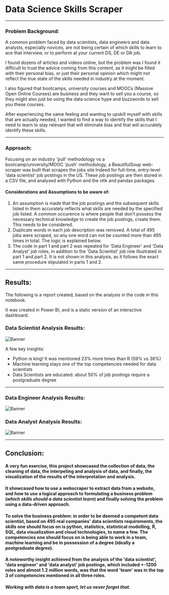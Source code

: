 # Data Science Skills Scraper
---
### Problem Background:
A common problem faced by data scientists, data engineers and data analysts, especially novices, are not being certain of which skills to learn to ace that interview, or to perform at your current DS, DE or DA job. 

I found dozens of articles and videos online, but the problem was I found it difficult to trust the advice coming from this content, as it might be filled with their personal bias, or just their personal opinion which might not reflect the true state of the skills needed in industry at the moment.

I also figured that bootcamps, university courses and MOOCs (Massive Open Online Courses) are business and they want to sell you a course, so they might also just be using the data science hype and buzzwords to sell you these courses.

After experiencing the same feeling and wanting to upskill myself with skills that are actually needed, I wanted to find a way to identify the skills that I need to learn to stay relevant that will eliminate bias and that will accurately identify these skills.

---
### Approach:
Focusing on an industry 'pull' methodology vs a bootcamp/university/MOOC 'push' methodology, a BeautifulSoup web-scraper was built that scrapes the jobs site Indeed for full-time, entry-level 'data scientist' job postings in the US. These job postings are then stored in a CSV file, and analysed with Python and the nltk and pandas packages.

#### Considerations and Assumptions to be aware of:
1. An assumption is made that the job postings and the subsequent skills listed in them accurately reflects what skills are needed by the specified job listed. A common occurence is where people that don't possess the necessary technical knowledge to create the job postings, create them. This needs to be considered. 
2. Duplicate words in each job description was removed. A total of 495 jobs were scraped, so any one word can not be counted more than 495 times in total. The logic is explained below.
3. The code in part 1 and part 2 was repeated for 'Data Engineer' and 'Data Analyst' job roles, in addition to the 'Data Scientist' job role illustrated in part 1 and part 2. It is not shown in this analysis, as it follows the exact same procedure stipulated in parts 1 and 2. 
---

## Results:
The following is a report created, based on the analysis in the code in this notebook.

It was created in Power BI, and is a static version of an interactive dashboard.

### Data Scientist Analysis Results:
![Banner](https://github.com/theunisraubenheimer/Data_Science_Skills_Analysis_With_Python/blob/main/The_Data_Scientist.png)

A few key insights:
- Python is king! It was mentioned 23% more times than R (59% vs 36%)
- Machine learning stays one of the top competencies needed for data scientists
- Data Scientists are educated: about 50% of job postings require a postgraduate degree
---

### Data Engineer Analysis Results:
![Banner](https://github.com/theunisraubenheimer/Data_Science_Skills_Analysis_With_Python/blob/main/The_Data_Engineer.png)

### Data Analyst Analysis Results:
![Banner](https://github.com/theunisraubenheimer/Data_Science_Skills_Analysis_With_Python/blob/main/The_Data_Analyst.png)

---

## Conclusion:
#### A very fun exercise, this project showcased the collection of data, the cleaning of data, the interpeting and analysis of data, and finally, the visualization of the results of the interpretation and analysis.
#### It showcased how to use a webscraper to extract data from a website, and how to use a logical approach to formulating a business problem (_which skills should a data scientist learn_) and finally solving the problem using a data-driven approach.
#### To solve the business problem: in order to be deemed a competent data scientist, based on 495 real companies' data scientists requirements, the skills one should focus on is python, statistics, statistical modelling, R, SQL, data visualization and cloud technologies, to name a few. The competencies one should focus on is being able to work in a team, machine learning and be in possession of a degree (ideally a postgraduate degree).
#### A noteworthy insight achieved from the analysis of the 'data scientist', 'data engineer' and 'data analyst' job postings, which included +-1200 roles and almost 1.2 million words, was that the word 'team' was in the top 3 of competencies mentioned in all three roles.

#### _Working with data is a team sport, let us never forget that._
